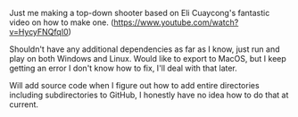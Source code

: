 Just me making a top-down shooter based on Eli Cuaycong's fantastic video on how to make one. (https://www.youtube.com/watch?v=HycyFNQfqI0)

Shouldn't have any additional dependencies as far as I know, just run and play on both Windows and Linux. Would like to export to MacOS, but I keep getting an error I don't know how to fix, I'll deal with that later.

Will add source code when I figure out how to add entire directories including subdirectories to GitHub, I honestly have no idea how to do that at current.
